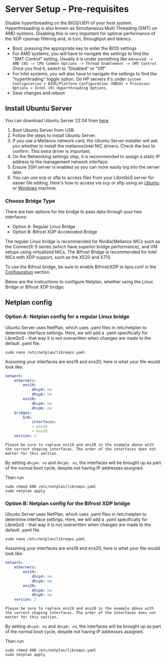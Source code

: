 # Server Setup - Pre-requisites

Disable hyperthreading on the BIOS/UEFI of your host system. Hyperthreaading is also known as Simultaneous Multi Threading (SMT) on AMD systems. Disabling this is very important for optimal performance of the XDP cpumap filtering and, in turn, throughput and latency.

- Boot, pressing the appropriate key to enter the BIOS settings
- For AMD systems, you will have to navigate the settings to find the "SMT Control" setting. Usually it is under something like ```Advanced -> AMD CBS -> CPU Common Options -> Thread Enablement -> SMT Control``` Once you find it, switch to "Disabled" or "Off"
- For Intel systems, you will also have to navigate the settings to find the "hyperthrading" toggle option. On HP servers it's under ```System Configuration > BIOS/Platform Configuration (RBSU) > Processor Options > Intel (R) Hyperthreading Options.```
- Save changes and reboot

## Install Ubuntu Server

You can download Ubuntu Server 22.04 from <a href="https://releases.ubuntu.com/22.04/?_ga=2.149898549.2084151835.1707729318-1126754318.1683186906">here</a>.

1. Boot Ubuntu Server from USB.
2. Follow the steps to install Ubuntu Server.
3. If you use a Mellanox network card, the Ubuntu Server installer will ask you whether to install the mellanox/intel NIC drivers. Check the box to confirm. This extra driver is important.
4. On the Networking settings step, it is recommended to assign a static IP address to the management network interface.
5. Ensure SSH server is enabled so you can more easily log into the server later.
6. You can use scp or sftp to access files from your LibreQoS server for easier file editing. Here's how to access via scp or sftp using an [Ubuntu](https://www.addictivetips.com/ubuntu-linux-tips/sftp-server-ubuntu/) or [Windows](https://winscp.net/eng/index.php) machine.

### Choose Bridge Type

There are two options for the bridge to pass data through your two interfaces:

- Option A: Regular Linux Bridge
- Option B: Bifrost XDP-Accelerated Bridge

The regular Linux bridge is recommended for Nvidia/Mellanox NICs such as the ConnectX-5 series (which have superior bridge performance), and VM setups using virtualized NICs. The Bifrost Bridge is recommended for Intel NICs with XDP support, such as the X520 and X710.

To use the Bifrost bridge, be sure to enable Bifrost/XDP in lqos.conf in the [Configuration](configuration.md) section.

Below are the instructions to configure Netplan, whether using the Linux Bridge or Bifrost XDP bridge:

## Netplan config

### Option A: Netplan config for a regular Linux bridge

Ubuntu Server uses NetPlan, which uses .yaml files in /etc/netplan to determine interface settings.
Here, we will add a .yaml specifically for LibreQoS - that way it is not overwritten when changes are made to the default .yaml file.

```shell
sudo nano /etc/netplan/libreqos.yaml
```

Assuming your interfaces are ens19 and ens20, here is what your file would look like:

```yaml
network:
    ethernets:
        ens19:
            dhcp4: no
            dhcp6: no
        ens20:
            dhcp4: no
            dhcp6: no
    bridges:
        br0:
            interfaces:
            - ens19
            - ens20
    version: 2
```
```{note}
Please be sure to replace ens19 and ens20 in the example above with the correct shaping interfaces. The order of the interfaces does not matter for this section.
```

By setting `dhcp4: no` and `dhcp6: no`, the interfaces will be brought up as part of the normal boot cycle, despite not having IP addresses assigned.

Then run

```shell
sudo chmod 600 /etc/netplan/libreqos.yaml
sudo netplan apply
```

### Option B: Netplan config for the Bifrost XDP bridge

Ubuntu Server uses NetPlan, which uses .yaml files in /etc/netplan to determine interface settings.
Here, we will add a .yaml specifically for LibreQoS - that way it is not overwritten when changes are made to the default .yaml file.

```shell
sudo nano /etc/netplan/libreqos.yaml
```

Assuming your interfaces are ens19 and ens20, here is what your file would look like:

```yaml
network:
    ethernets:
        ens19:
            dhcp4: no
            dhcp6: no
        ens20:
            dhcp4: no
            dhcp6: no
    version: 2
```
```{note}
Please be sure to replace ens19 and ens20 in the example above with the correct shaping interfaces. The order of the interfaces does not matter for this section.
```

By setting `dhcp4: no` and `dhcp6: no`, the interfaces will be brought up as part of the normal boot cycle, despite not having IP addresses assigned.

Then run

```shell
sudo chmod 600 /etc/netplan/libreqos.yaml
sudo netplan apply
```
